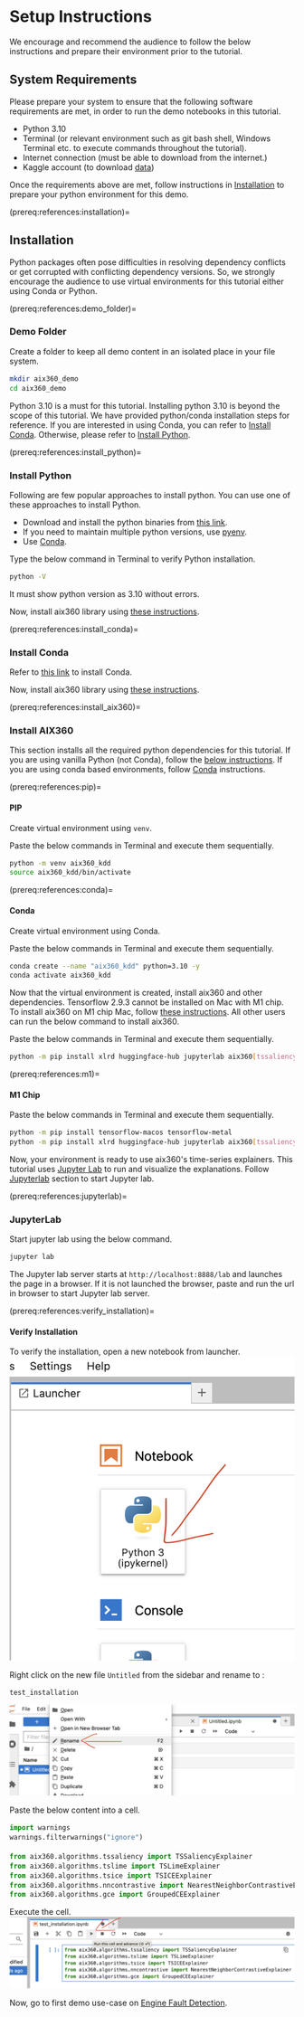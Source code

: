 # Setup Instructions
We encourage and recommend the audience to follow the below instructions and prepare their environment prior to the tutorial.

## System Requirements

Please prepare your system to ensure that the following software requirements are met, in order to run the demo notebooks in this tutorial.

- Python 3.10
- Terminal (or relevant environment such as git bash shell, Windows Terminal etc. to execute commands throughout the tutorial).
- Internet connection (must be able to download from the internet.)
- Kaggle account (to download <a href="https://www.kaggle.com/datasets/nicholasjhana/energy-consumption-generation-prices-and-weather?resource=download" target="_blank">data</a>)

Once the requirements above are met, follow instructions in [Installation](prereq:references:installation) to prepare your python environment for this demo.

(prereq:references:installation)=
## Installation

Python packages often pose difficulties in resolving dependency conflicts or get corrupted with conflicting dependency versions. So, we strongly encourage the audience to use virtual environments for this tutorial either using Conda or Python.

(prereq:references:demo_folder)=
### Demo Folder
Create a folder to keep all demo content in an isolated place in your file system.

```bash
mkdir aix360_demo
cd aix360_demo
```

Python 3.10 is a must for this tutorial. Installing python 3.10 is beyond the scope of this tutorial. We have provided python/conda installation steps for reference. If you are interested in using Conda, you can refer to [Install Conda](prereq:references:install_conda). Otherwise, please refer to [Install Python](prereq:references:install_python).

(prereq:references:install_python)=
### Install Python
Following are few popular approaches to install python. You can use one of these approaches to install Python.

- Download and install the python binaries from <a href="https://www.python.org/downloads/release/python-31011/" target="_blank">this link</a>.
- If you need to maintain multiple python versions, use <a href="https://github.com/pyenv/pyenv#install-additional-python-versions" target="_blank">pyenv</a>.
- Use [Conda](prereq:references:install_conda).

Type the below command in Terminal to verify Python installation.
```bash
python -V
```

It must show python version as 3.10 without errors.

Now, install aix360 library using [these instructions](prereq:references:install_aix360).

(prereq:references:install_conda)=
### Install Conda

Refer to <a href="https://conda.io/projects/conda/en/latest/user-guide/install/index.html#regular-installation" target="_blank">this link</a> to install Conda.

Now, install aix360 library using [these instructions](prereq:references:install_aix360).

(prereq:references:install_aix360)=
### Install AIX360

This section installs all the required python dependencies for this tutorial. If you are using vanilla Python (not Conda), follow the [below instructions](prereq:references:pip). If you are using conda based environments, follow [Conda](prereq:references:conda) instructions.


(prereq:references:pip)=
#### PIP
Create virtual environment using `venv`.

Paste the below commands in Terminal and execute them sequentially.

```bash
python -m venv aix360_kdd
source aix360_kdd/bin/activate
```

(prereq:references:conda)=
#### Conda
Create virtual environment using Conda.

Paste the below commands in Terminal and execute them sequentially.

```bash
conda create --name "aix360_kdd" python=3.10 -y
conda activate aix360_kdd
```

Now that the virtual environment is created, install aix360 and other dependencies. Tensorflow 2.9.3 cannot be installed on Mac with M1 chip. To install aix360 on M1 chip Mac, follow [these instructions](prereq:references:m1). All other users can run the below command to install aix360.

Paste the below commands in Terminal and execute them sequentially.

```bash
python -m pip install xlrd huggingface-hub jupyterlab aix360[tssaliency,tsice,tslime,nncontrastive,gce]==0.3.0
```

(prereq:references:m1)=
#### M1 Chip

Paste the below commands in Terminal and execute them sequentially.

```bash
python -m pip install tensorflow-macos tensorflow-metal
python -m pip install xlrd huggingface-hub jupyterlab aix360[tssaliency,tsice,tslime,gce]==0.3.0
```

Now, your environment is ready to use aix360's time-series explainers. This tutorial uses <a href="https://jupyter.org/" target="_blank">Jupyter Lab</a> to run and visualize the explanations. Follow [Jupyterlab](prereq:references:jupyterlab) section to start Jupyter lab.

(prereq:references:jupyterlab)=
### JupyterLab

Start jupyter lab using the below command.

```bash
jupyter lab
```

The Jupyter lab server starts at `http://localhost:8888/lab` and launches the page in a browser. If it is not launched the browser, paste and run the url in browser to start Jupyter lab server.

(prereq:references:verify_installation)=
#### Verify Installation
To verify the installation, open a new notebook from launcher. 
![Alt text](../images/new_notebook.png)

Right click on the new file `Untitled` from the sidebar and rename to :
```
test_installation
```

![Alt text](../images/rename_notebook.png)

Paste the below content into a cell.

```python
import warnings
warnings.filterwarnings("ignore")

from aix360.algorithms.tssaliency import TSSaliencyExplainer
from aix360.algorithms.tslime import TSLimeExplainer
from aix360.algorithms.tsice import TSICEExplainer
from aix360.algorithms.nncontrastive import NearestNeighborContrastiveExplainer
from aix360.algorithms.gce import GroupedCEExplainer
```

Execute the cell.
![Alt text](../images/run_cell.png)

Now, go to first demo use-case on [Engine Fault Detection](engine_fault_detection.md).